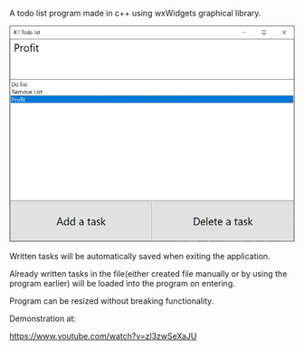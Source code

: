 A todo list program made in c++ using wxWidgets graphical library.

![ScreenShots](https://github.com/SzyZub/Todo-List/blob/master/Screenshots/Program.png)

Written tasks will be automatically saved when exiting the application.

Already written tasks in the file(either created file manually or by using the program earlier) will be loaded into the program on entering.

Program can be resized without breaking functionality.

Demonstration at:

https://www.youtube.com/watch?v=zl3zwSeXaJU

